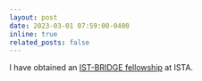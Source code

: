 ```yaml
---
layout: post
date: 2023-03-01 07:59:00-0400
inline: true
related_posts: false
---
```


I have obtained an [IST-BRIDGE fellowship](https://ist.ac.at/en/education/postdocs/ist-bridge/) at ISTA.
